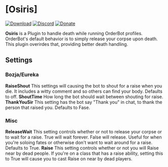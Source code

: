 # [Osiris]

[![Download][1]][2]
[![Discord][3]][4]
[![Donate][5]][6]

**Osiris** is a Plugin to handle death while running OrderBot profiles. OrderBot's default behavior is to simply release your corpse upon death. This plugin overirdes that, providing better death handling. 

## Settings ##

### Bozja/Eureka ###
**RaiseShout** This settings will causing the bot to shout for a raise when you die. It includes a witty comment and <pos> so others can find your body. Defaults to off.
**ShoutTime** How long the bot should wait between shouting for raise.
**ThankYouSir** This setting has the bot say "Thank you" in chat, to thank the person that raised you. Defaults to Fase.
  
### Misc ###
**ReleaseWait**  This setting controls whether or not to release your corpse or to wait for a raise. True will wait forever. False will release. Useful for when you're soloing fates or otherwise don't want to wait around for a raise. Defaults to True.
**Raise** This setting controls whether or not you will Raise near by dead people. If you're on a class that has a raise ability, setting this to True will cause you to cast Raise on near by dead players. 


<!-- ## Looking to Donate? ❤️

[![Donate via Ko-Fi](https://i.imgur.com/bXUIjNA.png)][6] -->

[0]: https://github.com/domesticwarlord86/PandaPlugins "PandaPlugins on GitHub"
[1]: https://img.shields.io/badge/-Download-brightgreen
[2]: https://github.com/domesticwarlord86/PandaPlugins/archive/refs/heads/main.zip "Download"
[3]: https://img.shields.io/badge/Discord-7389D8?logo=discord&logoColor=ffffff&labelColor=6A7EC2
[4]: https://discord.gg/CucSWEhJSZ "Discord"
[5]: https://shields.io/badge/-Buy%20me%20a%20coffee-FF5E5B?logo=kofi&logoColor=ffffff&labelColor=FF5E5B
[6]: https://ko-fi.com/domesticwarlord86 "Donate via Ko-Fi"
[7]: https://www.rebornbuddy.com/ "RebornBuddy"
[8]: https://github.com/Entrax643/ExBuddy "ExBuddy"
[9]: https://www.siune.io/ "Lisbeth"
[10]: https://github.com/nt153133/__LlamaLibrary "LlamaLibrary"
[11]: https://discord.gg/rDsFbKr "Magitek Discord"
[12]: https://github.com/Zimgineering/repoBuddy "RepoBuddy"
